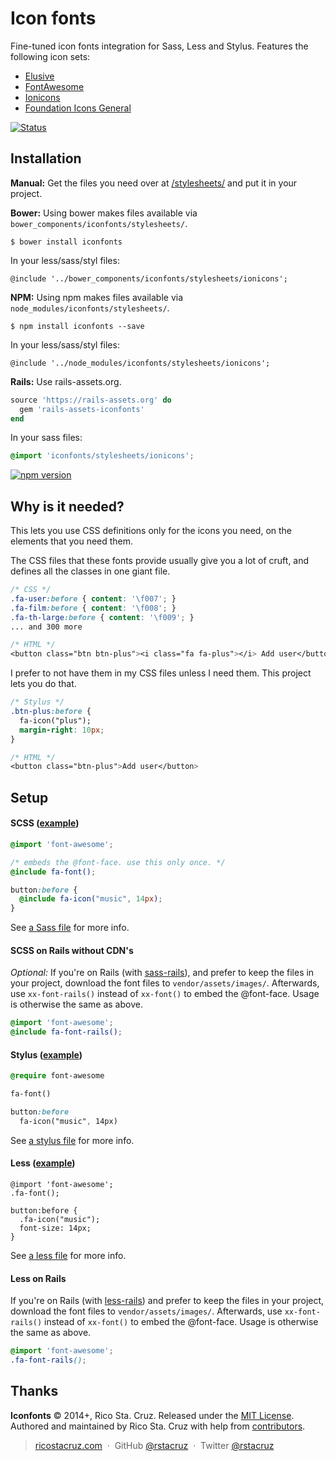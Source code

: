 # Icon fonts

Fine-tuned icon fonts integration for Sass, Less and Stylus. Features the following icon sets:

 * [Elusive](http://shoestrap.org/downloads/elusive-icons-webfont/)
 * [FontAwesome](http://fontawesome.io)
 * [Ionicons](http://ionicons.com)
 * [Foundation Icons General](http://zurb.com/playground/foundation-icon-fonts-3)

[![Status](https://travis-ci.org/rstacruz/iconfonts.svg?branch=master)](https://travis-ci.org/rstacruz/iconfonts)

Installation
------------

__Manual:__ Get the files you need over at [/stylesheets/](stylesheets) and put it in your 
project.

__Bower:__ Using bower makes files available via `bower_components/iconfonts/stylesheets/`.

    $ bower install iconfonts

In your less/sass/styl files:

    @include '../bower_components/iconfonts/stylesheets/ionicons';

__NPM:__ Using npm makes files available via `node_modules/iconfonts/stylesheets/`.

    $ npm install iconfonts --save

In your less/sass/styl files:

    @include '../node_modules/iconfonts/stylesheets/ionicons';

__Rails:__ Use rails-assets.org.

```ruby
source 'https://rails-assets.org' do
  gem 'rails-assets-iconfonts'
end
```

In your sass files:

```scss
@import 'iconfonts/stylesheets/ionicons';
```

[![npm version](https://badge.fury.io/js/iconfonts.svg)](https://npmjs.org/package/iconfonts "View this project on npm")

Why is it needed?
-----------------

This lets you use CSS definitions only for the icons you need, on the elements
that you need them.

The CSS files that these fonts provide usually give you a lot of cruft, and 
defines all the classes in one giant file.

```css
/* CSS */
.fa-user:before { content: '\f007'; }
.fa-film:before { content: '\f008'; }
.fa-th-large:before { content: '\f009'; }
... and 300 more

/* HTML */
<button class="btn btn-plus"><i class="fa fa-plus"></i> Add user</button>
```

I prefer to not have them in my CSS files unless I need them. This project lets 
you do that.

```css
/* Stylus */
.btn-plus:before {
  fa-icon("plus");
  margin-right: 10px;
}

/* HTML */
<button class="btn-plus">Add user</button>
```

Setup
-----

#### SCSS ([example](stylesheets/ionicons.scss))

``` scss
@import 'font-awesome';

/* embeds the @font-face. use this only once. */
@include fa-font();

button:before {
  @include fa-icon("music", 14px);
}
```

See [a Sass file](stylesheets/ionicons.scss) for more info.

#### SCSS on Rails without CDN's

*Optional:* If you're on Rails (with [sass-rails]), and prefer to keep the
files in your project, download the font files to `vendor/assets/images/`.
Afterwards, use `xx-font-rails()` instead of `xx-font()` to embed the
@font-face.  Usage is otherwise the same as above.

``` scss
@import 'font-awesome';
@include fa-font-rails();
```

#### Stylus ([example](stylesheets/ionicons.styl))

``` sass
@require font-awesome

fa-font()

button:before
  fa-icon("music", 14px)
```

See [a stylus file](stylesheets/ionicons.styl) for more info.

#### Less ([example](stylesheets/ionicons.less))

``` less
@import 'font-awesome';
.fa-font();

button:before {
  .fa-icon("music");
  font-size: 14px;
}
```

See [a less file](stylesheets/ionicons.less) for more info.

#### Less on Rails

If you're on Rails (with [less-rails]) and prefer to keep the files in your 
project, download the font files to `vendor/assets/images/`. Afterwards, use
`xx-font-rails()` instead of `xx-font()` to embed the @font-face.  Usage is 
otherwise the same as above.

``` scss
@import 'font-awesome';
.fa-font-rails();
```

[sass-rails]: https://github.com/rails/sass-rails
[less-rails]: https://github.com/metaskills/less-rails

## Thanks

**Iconfonts** © 2014+, Rico Sta. Cruz. Released under the [MIT License].<br>
Authored and maintained by Rico Sta. Cruz with help from [contributors].

> [ricostacruz.com](http://ricostacruz.com) &nbsp;&middot;&nbsp;
> GitHub [@rstacruz](https://github.com/rstacruz) &nbsp;&middot;&nbsp;
> Twitter [@rstacruz](https://twitter.com/rstacruz)

[MIT License]: http://mit-license.org/
[contributors]: http://github.com/rstacruz/iconfonts/contributors
